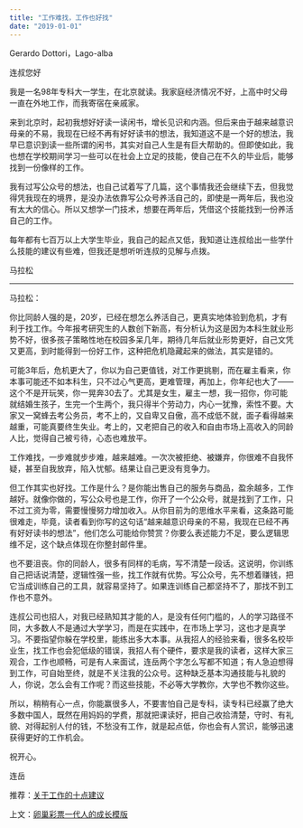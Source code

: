 ```yaml
---
title: "工作难找，工作也好找"
date: "2019-01-01"
---
```


Gerardo Dottori，Lago-alba

连叔您好

我是一名98年专科大一学生，在北京就读。我家庭经济情况不好，上高中时父母一直在外地工作，而我寄宿在亲戚家。

来到北京时，起初我想好好读一读闲书，增长见识和内涵。但后来由于越来越意识母亲的不易，我现在已经不再有好好读书的想法，我知道这不是一个好的想法，我早已意识到读一些所谓的闲书，其实对自己人生是有巨大帮助的。但即使如此，我也想在学校期间学习一些可以在社会上立足的技能，使自己在不久的毕业后，能够找到一份像样的工作。

我有过写公众号的想法，也自己试着写了几篇，这个事情我还会继续下去，但我觉得凭我现在的境界，是没办法依靠写公众号养活自己的，即使是一两年后，我也没有太大的信心。所以又想学一门技术，想要在两年后，凭借这个技能找到一份养活自己的工作。

每年都有七百万以上大学生毕业，我自己的起点又低，我知道让连叔给出一些学什么技能的建议有些难，但我还是想听听连叔的见解与点拨。

马拉松

* * *

马拉松：

你比同龄人强的是，20岁，已经在想怎么养活自己，更真实地体验到危机，才有利于找工作。今年报考研究生的人数创下新高，有分析认为这是因为本科生就业形势不好，很多孩子策略性地在校园多呆几年，期待几年后就业形势更好，自己文凭又更高，到时能得到一份好工作，这种把危机隐藏起来的做法，其实是错的。

可能3年后，危机更大了，你以为自己更值钱，对工作更挑剔，而在雇主看来，你本事可能还不如本科生，只不过心气更高，更难管理，再加上，你年纪也大了——这个不是开玩笑，你一晃奔30去了。尤其是女生，雇主一想，我一招你，你可能就结婚生孩子，生完一个生两个，我只得半个劳动力，内心一犹豫，索性不要。大家又一窝蜂去考公务员，考不上的，又自卑又自傲，高不成低不就，面子看得越来越重，可能真要终生失业。考上的，又老把自己的收入和自由市场上高收入的同龄人比，觉得自己被亏待，心态也难放平。

工作难找，一步难就步步难，越来越难。一次次被拒绝、被嫌弃，你很难不自我怀疑，甚至自我放弃，陷入忧郁。结果让自己更没有竞争力。

但工作其实也好找。工作是什么？是你能出售自己的服务与商品，盈余越多，工作越好。就像你做的，写公众号也是工作，你开了一个公众号，就是找到了工作，只不过工资为零，需要慢慢努力增加收入。从你目前为的思维水平来看，这条路可能很难走，毕竟，读者看到你写的这句话“越来越意识母亲的不易，我现在已经不再有好好读书的想法”，他们怎么可能给你赞赏？你要么表述能力不足，要么逻辑思维不足，这个缺点体现在你整封邮件里。

也不要沮丧。你的同龄人，很多有同样的毛病，写不清楚一段话。这说明，你训练自己把话说清楚，逻辑性强一些，找工作就有优势。写公众号，先不想着赚钱，把它当成训练自己的工具，就容易坚持了。如果连训练自己都坚持不了，那找不到工作也不意外。

连叔公司也招人，对我已经熟知其才能的人，是没有任何门槛的，人的学习路径不同，大多数人不是通过大学学习，而是在实践中，在市场上学习，这也才是真学习。不要指望你躲在学校里，能练出多大本事。从我招人的经验来看，很多名校毕业生，找工作也会犯低级的错误，我招人有个硬件，要求是我的读者，这样大家三观合，工作也顺畅，可是有人来面试，连岳两个字怎么写都不知道；有人急迫想得到工作，可自始至终，就是不关注我的公众号。这种缺乏基本沟通技能与礼貌的人，你说，怎么会有工作呢？而这些技能，不必等大学教你，大学也不教你这些。

所以，稍稍有心一点，你能赢很多人，不要害怕自己是专科，读专科已经赢了绝大多数中国人，既然在用妈妈的学费，那就把课读好，把自己收拾清楚，守时、有礼貌、对得起别人付的钱，不愁没有工作，就是起点低，你也会有人赏识，能够迅速获得更好的工作机会。

祝开心。

连岳

推荐：[关于工作的十点建议](http://mp.weixin.qq.com/s?__biz=MjM5NDU0Mjk2MQ==&mid=2651631023&idx=1&sn=6d2cf74c30d5b97f73cfc5730c14bb80&chksm=bd7e29b18a09a0a7e7f5e95bc6eafd89e9055708b6c8bd63479673318862bc40eb5dac1789d5&scene=21#wechat_redirect)

上文：[卵巢彩票一代人的成长模版](http://mp.weixin.qq.com/s?__biz=MjM5NDU0Mjk2MQ==&mid=2651632054&idx=1&sn=e7b473b481236572b265c0a9be10241f&chksm=bd7e35a88a09bcbe0df27e58a3b835416f3e48376813a01714a907fe52c80844b2d379b9acf5&scene=21#wechat_redirect)
